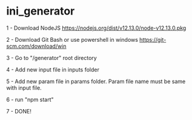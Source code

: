 # ini_generator

1 - Download NodeJS
https://nodejs.org/dist/v12.13.0/node-v12.13.0.pkg

2 - Download Git Bash or use powershell in windows
https://git-scm.com/download/win

3 - Go to "/generator" root directory

4 - Add new input file in inputs folder

5 - Add new param file in params folder. Param file name must be same with input file.

6 - run "npm start"

7 - DONE!